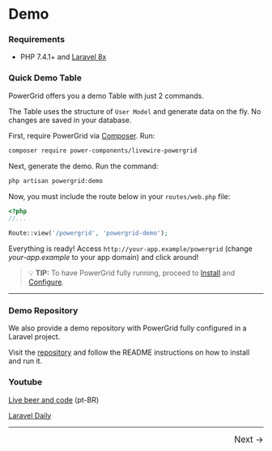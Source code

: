 # Demo

### Requirements

- PHP 7.4.1+ and [Laravel 8x](https://laravel.com/docs/8.x/installation)

### Quick Demo Table

PowerGrid offers you a demo Table with just 2 commands.

The Table uses the structure of `User Model` and generate data on the fly. No changes are saved in your database.

First, require PowerGrid via [Composer](https://getcomposer.org/). Run:

```bash
composer require power-components/livewire-powergrid
```

Next, generate the demo. Run the command:

```bash
php artisan powergrid:demo
```

Now, you must include the route below in your `routes/web.php` file:

```php
<?php
//...

Route::view('/powergrid', 'powergrid-demo');
```

Everything is ready! Access `http://your-app.example/powergrid` (change *your-app.example* to your app domain) and click around!


> 💡 **TIP:**  To have PowerGrid fully running, proceed to [Install](get-started/install?id=install) and [Configure](get-started/configure?id=configure).

----

### Demo Repository

We also provide a demo repository with PowerGrid fully configured in a Laravel project.

Visit the [repository](https://github.com/Power-Components/powergrid-demo) and follow the README instructions on how to install and run it.

### Youtube 

[Live beer and code](https://www.youtube.com/watch?v=Mml5aagMOm4&t=20s) (pt-BR)

[Laravel Daily](https://www.youtube.com/watch?v=Qj0GLZJzDLY&t=4s)


<hr/>
<footer style="float: right; font-size: larger">
    <span><a style="text-decoration: none;" href="#/get-started/install?id=install">Next →</a></span>
</footer>
